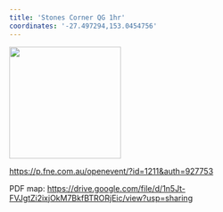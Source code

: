 ```yaml
---
title: 'Stones Corner QG 1hr'
coordinates: '-27.497294,153.0454756'
---
```

<img src="https://doc-00-08-mymaps.googleusercontent.com/untrusted/hostedimage/o2fbn585vcrt3ao71o6a0j9c34/p1issjcph46pq2p314uvlseqpg/1688363100000/3_qa3g-a-HBcK3YBy6L69UtbaCxl2qxF/*/6ACtvi-HxGeFl4jLLAPJ1-DXijelw5_esAE4Vug4GdSH2CydpLloocZ4VxMMpChfdd7SnheriWtm0f43QZeh3jSjOE51u9kkL5J_vp8gTLeL-J6hVkzvYcLio9qorqMycQWV8IomX1P1gb4U6Cz_Yf2DqID-c1s57T01mHanLnVByRw7u0ypAZnGjdc2DzC5lj55ekQ?session=0&fife" height="200" width="auto" />

https://p.fne.com.au/openevent/?id=1211&auth=927753

PDF map: https://drive.google.com/file/d/1n5Jt-FVJgtZi2ixjOkM7BkfBTRORjEic/view?usp=sharing
